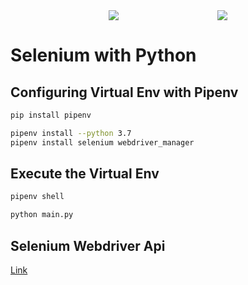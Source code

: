<div style="
  display: flex; justify-content: space-evenly; align-items: center; width:100%;">
  <img id="selenium" src="https://upload.wikimedia.org/wikipedia/commons/thumb/d/d5/Selenium_Logo.png/150px-Selenium_Logo.png">
  <img id="python" src="https://upload.wikimedia.org/wikipedia/commons/thumb/c/c3/Python-logo-notext.svg/150px-Python-logo-notext.svg.png">
</div>

# Selenium with Python

## Configuring Virtual Env with Pipenv

```bash
pip install pipenv
```

```bash
pipenv install --python 3.7
pipenv install selenium webdriver_manager
```

## Execute the Virtual Env
```bash
pipenv shell
```

```bash
python main.py
```

## Selenium Webdriver Api 
[Link](https://selenium-python.readthedocs.io/api.html)
